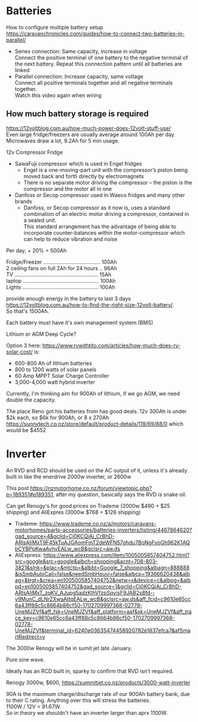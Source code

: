 # Batteries

How to configure multiple battery setup https://caravanchronicles.com/guides/how-to-connect-two-batteries-in-parallel/

* Series connection: Same capacity, increase in voltage  
  Connect the positive terminal of one battery to the negative terminal of the next battery. Repeat this connection pattern until all batteries are linked
* Parallel connection: Increase capacity, same voltage  
  Connect all positive terminals together and all negative terminals together.  
  Watch this video again when wiring

## How much battery storage is required

https://12voltblog.com.au/how-much-power-does-12volt-stuff-use/  
Even large fridge/freezers are usually average around 100Ah per day.  
Microwaves draw a lot, 9.2Ah for 5 min usage.

12v Compressor Fridge

* SawaFuji compressor which is used in Engel fridges
  * Engel is a one-moving-part unit with the compressor’s piston being moved back and forth directly by electromagnets
  * There is no separate motor driving the compressor – the piston is the compressor and the motor all in one
* Danfoss or Secop compressor used in Waeco fridges and many other brands
  * Danfoss, or Secop compressor as it now is, uses a standard combination of an electric motor driving a compressor, contained in a sealed unit.  
    This standard arrangement has the advantage of being able to incorporate counter-balances within the motor-compressor which can help to reduce vibration and noise

Per day, + 20% = 500Ah

Fridge/Freezer ...................................... 100Ah  
2 ceiling fans on full 2Ah for 24 hours .. 96Ah  
TV ........................................................ 15Ah  
laptop ................................................... 100Ah  
Lights ................................................... 100Ah

provide enough energy in the battery to last 3 days https://12voltblog.com.au/how-to-find-the-right-size-12volt-battery/.  
So that's 1500Ah.

Each battery must have it's own management system (BMS)

Lithium or AGM Deep Cycle?

Option 3 here: https://www.rvwithtito.com/articles/how-much-does-rv-solar-cost/ is:

* 600-800 Ah of lithium batteries
* 800 to 1200 watts of solar panels
* 60 Amp MPPT Solar Charge Controller
* 3,000-4,000 watt hybrid inverter

Currently, I'm thinking aim for 900Ah of lithium, if we go AGM, we need double the capacity.

The place Reno got his batteries from has good deals. 12v 300Ah is under $2k each, so $6k for 900Ah, or 8 x 270Ah https://sunnytech.co.nz/store/default/product-details/119/69/88/0 which would be $4552
      





# Inverter

An RVD and RCD should be used on the AC output of it, unless it's already built in like the enerdrive 2000w inverter, or 2600w

This post https://nzmotorhome.co.nz/forum/viewtopic.php?p=189351#p189351, after my question, basically says the RVD is snake oil.

Can get Renogy's for good prices on Trademe (2000w $490 + $25 shipping) and AliExpres (3000w $768 + $126 shipping)

* Trademe: https://www.trademe.co.nz/a/motors/caravans-motorhomes/parts-accessories/batteries-inverters/listing/4467864620?gad_source=4&gclid=Cj0KCQiAj_CrBhD-ARIsAIiMxT9F45kTuAJGAomFmT2deWFN57ghdu7BoNgFyoGh962K1AQbCYBPpKwaAvhvEALw_wcB&gclsrc=aw.ds
* AliExpress: https://www.aliexpress.com/item/1005005857404752.html?src=google&src=google&albch=shopping&acnt=708-803-3821&slnk=&plac=&mtctp=&albbt=Google_7_shopping&albagn=888888&isSmbAutoCall=false&needSmbHouyi=false&albcp=19366620438&albag=&trgt=&crea=en1005005857404752&netw=x&device=c&albpg=&albpd=en1005005857404752&gad_source=1&gclid=Cj0KCQiAj_CrBhD-ARIsAIiMxT_zqKV_AJupg5adzKlhVfzpSqyisF9JAB2s8fd--v9MunC_dLNrZXwaAttqEALw_wcB&gclsrc=aw.ds&aff_fcid=c9610e65cc6a43ff88c5c8664b86cf50-1702709997368-02778-UneMJZVf&aff_fsk=UneMJZVf&aff_platform=aaf&sk=UneMJZVf&aff_trace_key=c9610e65cc6a43ff88c5c8664b86cf50-1702709997368-02778-UneMJZVf&terminal_id=6240e03635474458920782e1837efca7&afSmartRedirect=y

The 3000w Renogy will be in sumit jet late January.

Pure sine wave.

Ideally has an RCD built in, sparky to confirm that RVD isn't required.

Renogy 3000w, $600, https://summitjet.co.nz/products/3000-watt-inverter

90A is the maximum charge/discharge rate of our 900Ah battery bank, due to their C rating. Anything over this will stress the batteries.  
1100W / 12V = 91.67W.  
So in theory we shouldn't have an inverter larger than aprx 1100W.


